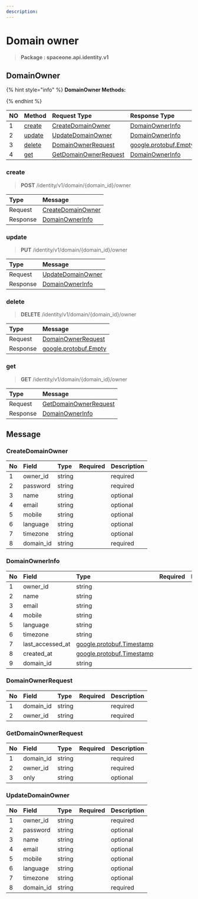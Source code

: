 ```yaml
---
description:  
---
```

# Domain owner

>  **Package : spaceone.api.identity.v1**

## DomainOwner

{% hint style="info" %}
**DomainOwner Methods:**

{%  endhint %}


| NO |  Method | Request Type | Response Type | Description |
| :--- | :--- | :--- | :--- | :--- |
| 1 | [create](Domain-owner.md#create)| [CreateDomainOwner](Domain-owner.md#createdomainowner)| [DomainOwnerInfo](Domain-owner.md#domainownerinfo) |  |
| 2 | [update](Domain-owner.md#update)| [UpdateDomainOwner](Domain-owner.md#updatedomainowner)| [DomainOwnerInfo](Domain-owner.md#domainownerinfo) |  |
| 3 | [delete](Domain-owner.md#delete)| [DomainOwnerRequest](Domain-owner.md#domainownerrequest)|[google.protobuf.Empty](https://github.com/protocolbuffers/protobuf/blob/master/src/google/protobuf/empty.proto)|  |
| 4 | [get](Domain-owner.md#get)| [GetDomainOwnerRequest](Domain-owner.md#getdomainownerrequest)| [DomainOwnerInfo](Domain-owner.md#domainownerinfo) |  |

### create
> **POST** /identity/v1/domain/{domain_id}/owner
>



| Type | Message |
| :--- | :--- |
| Request | [CreateDomainOwner](Domain-owner.md#createdomainowner) |
| Response |  [DomainOwnerInfo](Domain-owner.md#domainownerinfo)  |



### update
> **PUT**  /identity/v1/domain/{domain_id}/owner
>



| Type | Message |
| :--- | :--- |
| Request | [UpdateDomainOwner](Domain-owner.md#updatedomainowner) |
| Response |  [DomainOwnerInfo](Domain-owner.md#domainownerinfo)  |



### delete
> **DELETE** /identity/v1/domain/{domain_id}/owner
>



| Type | Message |
| :--- | :--- |
| Request | [DomainOwnerRequest](Domain-owner.md#domainownerrequest) |
| Response | [google.protobuf.Empty](https://github.com/protocolbuffers/protobuf/blob/master/src/google/protobuf/empty.proto) |



### get
> **GET** /identity/v1/domain/{domain_id}/owner
>



| Type | Message |
| :--- | :--- |
| Request | [GetDomainOwnerRequest](Domain-owner.md#getdomainownerrequest) |
| Response |  [DomainOwnerInfo](Domain-owner.md#domainownerinfo)  |





## Message

### CreateDomainOwner
| No | Field | Type | Required | Description |
| :--- | :--- | :--- | :--- | :--- |
| 1 | owner_id |string | |required|
| 2 | password |string | |required|
| 3 | name |string | |optional|
| 4 | email |string | |optional|
| 5 | mobile |string | |optional|
| 6 | language |string | |optional|
| 7 | timezone |string | |optional|
| 8 | domain_id |string | |required|

### DomainOwnerInfo
| No | Field | Type | Required | Description |
| :--- | :--- | :--- | :--- | :--- |
| 1 | owner_id |string | ||
| 2 | name |string | ||
| 3 | email |string | ||
| 4 | mobile |string | ||
| 5 | language |string | ||
| 6 | timezone |string | ||
| 7 | last_accessed_at |[google.protobuf.Timestamp](https://github.com/protocolbuffers/protobuf/blob/master/src/google/protobuf/timestamp.proto) | ||
| 8 | created_at |[google.protobuf.Timestamp](https://github.com/protocolbuffers/protobuf/blob/master/src/google/protobuf/timestamp.proto) | ||
| 9 | domain_id |string | ||

### DomainOwnerRequest
| No | Field | Type | Required | Description |
| :--- | :--- | :--- | :--- | :--- |
| 1 | domain_id |string | |required|
| 2 | owner_id |string | |required|

### GetDomainOwnerRequest
| No | Field | Type | Required | Description |
| :--- | :--- | :--- | :--- | :--- |
| 1 | domain_id |string | |required|
| 2 | owner_id |string | |required|
| 3 | only |string | |optional|

### UpdateDomainOwner
| No | Field | Type | Required | Description |
| :--- | :--- | :--- | :--- | :--- |
| 1 | owner_id |string | |required|
| 2 | password |string | |optional|
| 3 | name |string | |optional|
| 4 | email |string | |optional|
| 5 | mobile |string | |optional|
| 6 | language |string | |optional|
| 7 | timezone |string | |optional|
| 8 | domain_id |string | |required|
